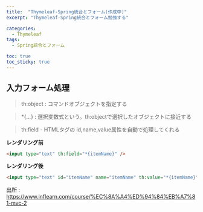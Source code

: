 ```yaml
---
title:  "Thymeleaf-Spring統合とフォーム(作成中)"
excerpt: "Thymeleaf-Spring統合とフォーム勉強する"

categories:
  - Thymeleaf
tags:
  - Spring統合とフォーム

toc: true
toc_sticky: true
---
```


## 入力フォーム処理
> th:object : コマンドオブジェクトを指定する  

> *{...} : 選択変数式という。th:objectで選択したオブジェクトに接近する  

> th:field
    - HTMLタグの id,name,value属性を自動で処理してくれる  


**レンダリング前**
```html
<input type="text" th:field="*{itemName}" />
```
**レンダリング後**
```html
<input type="text" id="itemName" name="itemName" th:value="*{itemName}" />
```

出所 : https://www.inflearn.com/course/%EC%8A%A4%ED%94%84%EB%A7%81-mvc-2